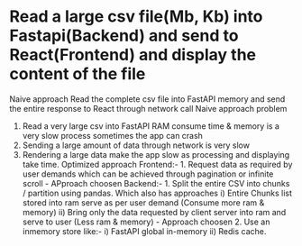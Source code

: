 # Read a large csv file(Mb, Kb) into Fastapi(Backend) and send to React(Frontend) and display the content of the file

Naive approach
  Read the complete csv file into FastAPI memory and send the entire response to React through network call
Naive approach problem
  1. Read a very large csv into FastAPI RAM consume time & memory is a very slow process sometimes the app can crash
  2. Sending a large amount of data through network is very slow
  3. Rendering a large data make the app slow as processing and displaying take time.
Optimized approach
  Frontend:-
    1. Request data as required by user demands which can be achieved through pagination or infinite scroll - APproach choosen
  Backend:-
    1. Split the entire CSV into chunks / partition using pandas. Which also has approaches
      i) Entire Chunks list stored into ram serve as per user demand (Consume more ram & memory)
      ii) Bring only the data requested by client server into ram and serve to user (Less ram & memory) - Approach choosen
    2. Use an inmemory store like:-
      i) FastAPI global in-memory
      ii) Redis cache.



